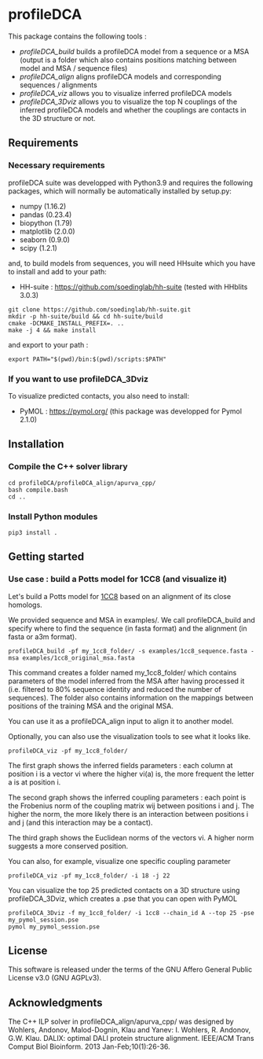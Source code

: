 # profileDCA

This package contains the following tools :

* *profileDCA_build* builds a profileDCA model from a sequence or a MSA (output is a folder which also contains positions matching between model and MSA / sequence files)
* *profileDCA_align* aligns profileDCA models and corresponding sequences / alignments
* *profileDCA_viz* allows you to visualize inferred profileDCA models
* *profileDCA_3Dviz* allows you to visualize the top N couplings of the inferred profileDCA models and whether the couplings are contacts in the 3D structure or not.

## Requirements

### Necessary requirements
profileDCA suite was developped with Python3.9 and requires the following packages, which will normally be automatically installed by setup.py:

* numpy (1.16.2)
* pandas (0.23.4)
* biopython (1.79)
* matplotlib (2.0.0)
* seaborn (0.9.0)
* scipy (1.2.1)

and, to build models from sequences, you will need HHsuite which you have to install and add to your path:

* HH-suite : https://github.com/soedinglab/hh-suite (tested with HHblits 3.0.3)
```
git clone https://github.com/soedinglab/hh-suite.git
mkdir -p hh-suite/build && cd hh-suite/build
cmake -DCMAKE_INSTALL_PREFIX=. ..
make -j 4 && make install
```
and export to your path :
```
export PATH="$(pwd)/bin:$(pwd)/scripts:$PATH"
```

### If you want to use profileDCA_3Dviz
To visualize predicted contacts, you also need to install:

* PyMOL : https://pymol.org/ (this package was developped for Pymol 2.1.0)

## Installation

### Compile the C++ solver library

```
cd profileDCA/profileDCA_align/apurva_cpp/
bash compile.bash
cd ..
```

### Install Python modules

```
pip3 install .
```


## Getting started

### Use case : build a Potts model for 1CC8 (and visualize it)
Let's build a Potts model for [1CC8](https://www.rcsb.org/structure/1cc8) based on an alignment of its close homologs.

We provided sequence and MSA in examples/. We call profileDCA_build and specify where to find the sequence (in fasta format) and the alignment (in fasta or a3m format).

```
profileDCA_build -pf my_1cc8_folder/ -s examples/1cc8_sequence.fasta -msa examples/1cc8_original_msa.fasta
```

This command creates a folder named my_1cc8_folder/ which contains parameters of the model inferred from the MSA after having processed it (i.e. filtered to 80% sequence identity and reduced the number of sequences). The folder also contains information on the mappings between positions of the training MSA and the original MSA.

You can use it as a profileDCA_align input to align it to another model.

Optionally, you can also use the visualization tools to see what it looks like.

```
profileDCA_viz -pf my_1cc8_folder/
```

<!-- <img src="examples/output_examples/1cc8_potts_model.png" width="800"> TODO --> 
The first graph shows the inferred fields parameters : each column at position i is a vector vi where the higher vi(a) is, the more frequent the letter a is at position i.

The second graph shows the inferred coupling parameters : each point is the Frobenius norm of the coupling matrix wij between positions i and j. The higher the norm, the more likely there is an interaction between positions i and j (and this interaction may be a contact).

The third graph shows the Euclidean norms of the vectors vi. A higher norm suggests a more conserved position.


You can also, for example, visualize one specific coupling parameter
```
profileDCA_viz -pf my_1cc8_folder/ -i 18 -j 22
```

<!-- <img src="examples/output_examples/1cc8_w_18_22.png" width="500"> TODO -->

You can visualize the top 25 predicted contacts on a 3D structure using profileDCA_3Dviz, which creates a .pse that you can open with PyMOL
```
profileDCA_3Dviz -f my_1cc8_folder/ -i 1cc8 --chain_id A --top 25 -pse my_pymol_session.pse
pymol my_pymol_session.pse
```
<!-- <img src="tests/examples/output_examples/1cc8_pymol.png" width="500"> TODO -->

## License

This software is released under the terms of the GNU Affero General Public License v3.0 (GNU AGPLv3).

## Acknowledgments

The C++ ILP solver in profileDCA_align/apurva_cpp/ was designed by Wohlers, Andonov, Malod-Dognin, Klau and Yanev:
I. Wohlers, R. Andonov, G.W. Klau. DALIX: optimal DALI protein structure alignment. IEEE/ACM Trans Comput Biol Bioinform. 2013 Jan-Feb;10(1):26-36.
